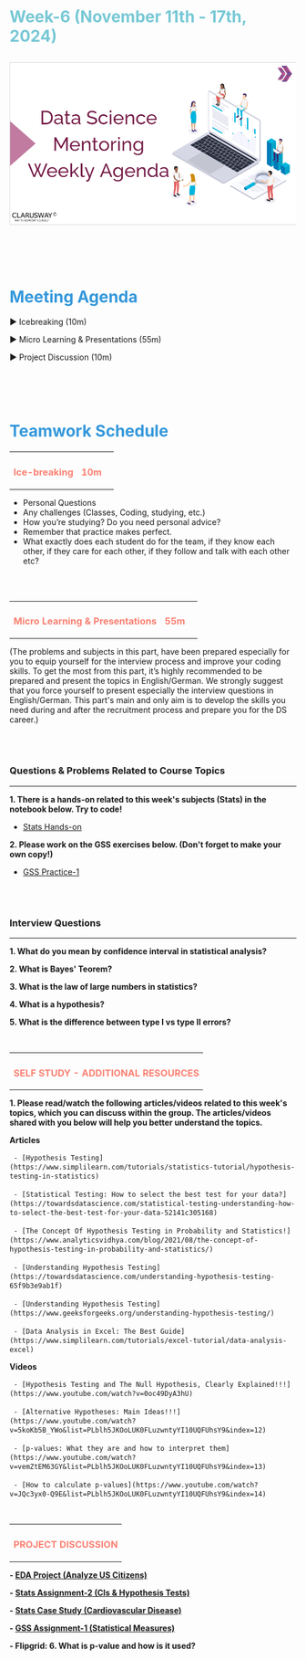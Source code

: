 <h1><strong><span style="color: #77C8D5;">Week-6 (November 11th - 17th, 2024)</strong></span>

![logo](ds_agenda_logo.png)

<br>



<h1><strong><span style="color: #3498DB;">Meeting Agenda</strong></h1></span>

<span class="c16 c30">▶ </span><span
class="c42 c82">Icebreaking (10m)</span><span class="c16 c23"> </span>

<span class="c16 c30">▶ </span><span
class="c42 c82">Micro Learning & Presentations (55m)</span><span class="c46 c42 c48"> </span>

<span class="c30">▶ </span><span class="c46 c48 c42">Project Discussion (10m)</span>

<br>
<br>
<br>

<div style="page-break-after: always;"></div>

<h1><strong><span style="color: #3498DB;">Teamwork Schedule</strong></h1></span>

<table style= "width:100%;">
                <tr>
                <td style="color: #FA8072; text-align:left "><h3><strong><p>Ice-breaking</td>
                <td style="color: #FA8072; text-align:right;"><h3><strong><p>10m</p><td>                </tr>
</table>

- Personal Questions 
- Any challenges (Classes, Coding, studying, etc.) 
- How you’re studying? Do you need personal advice? 
- Remember that practice makes perfect. 
- What exactly does each student do for the team, if they know each other, if they care for each other, if they follow and talk with each other etc? 

<br>
<br>

<table style= "width:100%;">
                <tr>
                <td style="color: #FA8072; text-align:left "><h3><strong><p>Micro Learning & Presentations</td>
                <td style="color: #FA8072; text-align:right;"><h3><strong><p>55m</p><td>                </tr>
</table>
(The problems and subjects in this part, have been prepared especially for you to equip yourself for the interview process and improve your coding skills. 
To get the most from this part, it’s highly recommended to be prepared and present the topics in English/German.
We strongly suggest that you force yourself to present especially the interview questions in English/German. 
This part's main and only aim is to develop the skills you need during and after the recruitment process and prepare you for the DS career.)


                  
<br><br>
<h3><strong>Questions & Problems Related to Course Topics</strong></h4>
<hr>

**1. There is a hands-on related to this week's subjects (Stats) in the notebook below. Try to code!**
   
   - [Stats Hands-on](https://github.com/clarusway/DS-DE1024-EN-DA-Students/blob/main/2-%20Weekly%20Agendas/DA_6%20Agenda/Stats_HandsOn-1_Student.ipynb)

**2. Please work on the GSS exercises below. (Don't forget to make your own copy!)**
   
   - [GSS Practice-1](https://docs.google.com/spreadsheets/d/1AJMZ8sXZsw_dboHIirnzQNnV6DSjWUTq9EONh5Oj9q4/edit#gid=121431986)


<br><br>
<h3><strong>Interview Questions</strong></h4>
<hr>

**1. What do you mean by confidence interval in statistical analysis?**

**2. What is Bayes' Teorem?**

**3. What is the law of large numbers in statistics?**

**4. What is a hypothesis?**

**5. What is the difference between type I vs type II errors?**



<br>

<table style= "width:100%;">
                <tr>
                <td style="color: #FA8072; text-align:left "><h3><strong><p>SELF STUDY - ADDITIONAL RESOURCES</td>
                </tr>
</table>

**1. Please read/watch the following articles/videos related to this week's topics, which you can discuss within the group. The articles/videos shared with you below will help you better understand the topics.**

   **Articles**

     - [Hypothesis Testing](https://www.simplilearn.com/tutorials/statistics-tutorial/hypothesis-testing-in-statistics)

     - [Statistical Testing: How to select the best test for your data?](https://towardsdatascience.com/statistical-testing-understanding-how-to-select-the-best-test-for-your-data-52141c305168)

     - [The Concept Of Hypothesis Testing in Probability and Statistics!](https://www.analyticsvidhya.com/blog/2021/08/the-concept-of-hypothesis-testing-in-probability-and-statistics/)

     - [Understanding Hypothesis Testing](https://towardsdatascience.com/understanding-hypothesis-testing-65f9b3e9ab1f)

     - [Understanding Hypothesis Testing](https://www.geeksforgeeks.org/understanding-hypothesis-testing/)

     - [Data Analysis in Excel: The Best Guide](https://www.simplilearn.com/tutorials/excel-tutorial/data-analysis-excel)

   **Videos**

     - [Hypothesis Testing and The Null Hypothesis, Clearly Explained!!!](https://www.youtube.com/watch?v=0oc49DyA3hU)  

     - [Alternative Hypotheses: Main Ideas!!!](https://www.youtube.com/watch?v=5koKb5B_YWo&list=PLblh5JKOoLUK0FLuzwntyYI10UQFUhsY9&index=12) 

     - [p-values: What they are and how to interpret them](https://www.youtube.com/watch?v=vemZtEM63GY&list=PLblh5JKOoLUK0FLuzwntyYI10UQFUhsY9&index=13)

     - [How to calculate p-values](https://www.youtube.com/watch?v=JQc3yx0-Q9E&list=PLblh5JKOoLUK0FLuzwntyYI10UQFUhsY9&index=14)


<br>

<table style= "width:100%;">
                <tr>
                <td style="color: #FA8072; text-align:left "><h3><strong><p>PROJECT DISCUSSION</td>
                </tr>
                
</table>

**- [EDA Project (Analyze US Citizens)](https://academy.clarusway.com/path-player?courseid=ds-data-and-business-analytics-data-analysis-w-python-miscellaneous-for-premium-cohorts&unit=66e9d77a550a795ecc032e3eUnit)** <br>

**- [Stats Assignment-2 (CIs & Hypothesis Tests)](https://academy.clarusway.com/path-player?courseid=ds-data-and-business-analytics-statistics-for-premium-cohorts&unit=66b1e7a6a041336e7a0f033fUnit)** <br>

**- [Stats Case Study (Cardiovascular Disease)](https://academy.clarusway.com/path-player?courseid=ds-data-and-business-analytics-statistics-for-premium-cohorts&unit=66b1e7a7a041336e7a0f0341Unit)** <br>

**- [GSS Assignment-1 (Statistical Measures)](https://academy.clarusway.com/path-player?courseid=ds-data-and-business-analytics-google-sheets-miscellaneous-for-premium-cohorts&unit=66f2c5ec3209e099490a6cdcUnit)** <br>

**- Flipgrid: 6. What is p-value and how is it used?**
